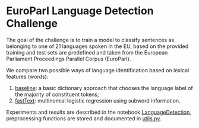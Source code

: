 # EuroParl Language Detection Challenge

The goal of the challenge is to train a model to classify sentences as
belonging to one of 21 languages spoken in the EU, based on the provided
training and test sets are predefined and taken from the European
Parliament Proceedings Parallel Corpus (EuroParl).

We compare two possible ways of language identification based on lexical
features (words):

1. [baseline](baseline.py): a basic dictionary approach that chooses
the language label of the majority of constituent tokens;
2. [fastText](https://github.com/facebookresearch/fastText): multinomial
logistic regression using subword information.

Experiments and results are described in the notebook
[LanguageDetection](LanguageDetection.ipynb), preprocessing functions
are stored and documented in [utils.py](utils.py).
